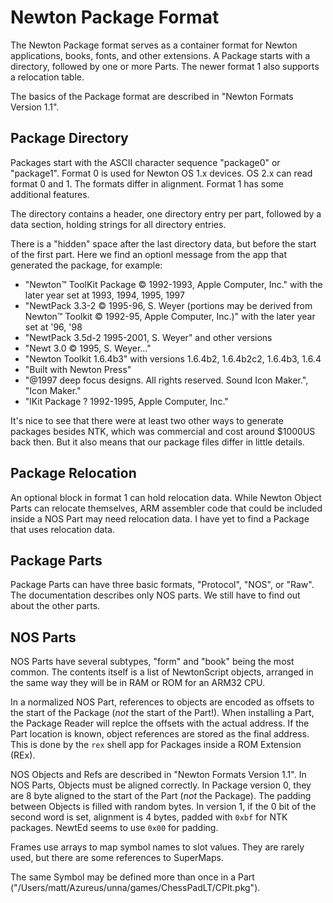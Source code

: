 # Newton Package Format

The Newton Package format serves as a container format for Newton applications,
books, fonts, and other extensions. A Package starts with a directory, followed
by one or more Parts. The newer format 1 also supports a relocation table.

The basics of the Package format are described in "Newton Formats Version 1.1".

## Package Directory

Packages start with the ASCII character sequence "package0" or "package1". 
Format 0 is used for Newton OS 1.x devices. OS 2.x can read format 0 and 1.
The formats differ in alignment. Format 1 has some additional features.

The directory contains a header, one directory entry per part, followed by a 
data section, holding strings for all directory entries. 

There is a "hidden" space after the last directory data, but before the start 
of the first part. Here we find an optionl message from the app that generated 
the package, for example:

 - "Newton™ ToolKit Package © 1992-1993, Apple Computer, Inc." with the later 
    year set at 1993, 1994, 1995, 1997
 - "NewtPack 3.3-2 © 1995-96, S. Weyer (portions may be derived from Newton™ 
    Toolkit © 1992-95, Apple Computer, Inc.)" with the later year set at '96, 
    '98
 - "NewtPack 3.5d-2 1995-2001, S. Weyer" and other versions
 - "Newt 3.0 © 1995, S. Weyer..."
 - "Newton Toolkit 1.6.4b3" with versions 1.6.4b2, 1.6.4b2c2, 1.6.4b3, 1.6.4
 - "Built with Newton Press"
 - "@1997 deep focus designs. All rights reserved. Sound Icon Maker.", "Icon Maker."
 - "lKit Package ? 1992-1995, Apple Computer, Inc."

It's nice to see that there were at least two other ways to generate packages
besides NTK, which was commercial and cost around $1000US back then. But it also
means that our package files differ in little details.

## Package Relocation 

An optional block in format 1 can hold relocation data. While Newton Object
Parts can relocate themselves, ARM assembler code that could be included inside
a NOS Part may need relocation data. I have yet to find a Package that uses
relocation data.

## Package Parts

Package Parts can have three basic formats, "Protocol", "NOS", or "Raw". The
documentation describes only NOS parts. We still have to find out about the
other parts.

## NOS Parts

NOS Parts have several subtypes, "form" and "book" being the most common. The
contents itself is a list of NewtonScript objects, arranged in the same way they
will be in RAM or ROM for an ARM32 CPU. 

In a normalized NOS Part, references to objects are encoded as offsets to the 
start of the Package (*not* the start of the Part!). When installing a Part,
the Package Reader will replce the offsets with the actual address. If the Part
location is known, object references are stored as the final address. This is
done by the `rex` shell app for Packages inside a ROM Extension (REx).

NOS Objects and Refs are described in "Newton Formats Version 1.1". In NOS
Parts, Objects must be aligned correctly. In Package version 0, they are 8 byte 
aligned to the start of the Part (*not* the Package). The padding between
Objects is filled with random bytes. In version 1, if the 0 bit of the second
word is set, alignment is 4 bytes, padded with `0xbf` for NTK packages. NewtEd
seems to use `0x00` for padding.

Frames use arrays to map symbol names to slot values. They are rarely used, 
but there are some references to SuperMaps.

The same Symbol may be defined more than once in a Part 
("/Users/matt/Azureus/unna/games/ChessPadLT/CPlt.pkg").
